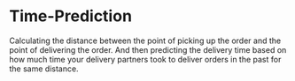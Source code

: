 # Time-Prediction
Calculating the distance between the point of picking up the order and the point of delivering the order. And then predicting the delivery time based on how much time your delivery partners took to deliver orders in the past for the same distance.
